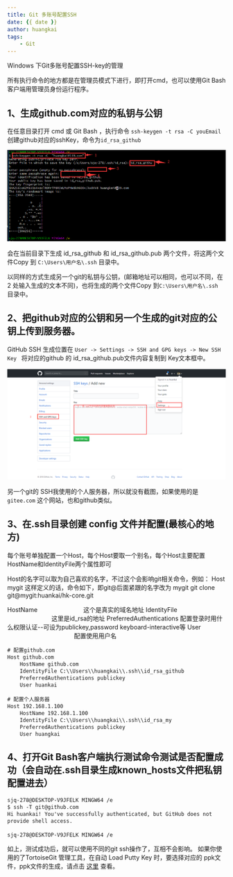 ```yaml
---
title: Git 多账号配置SSH
date: {{ date }}
author: huangkai
tags:
    - Git
---
```


Windows 下Git多账号配置SSH-key的管理

所有执行命令的地方都是在管理员模式下进行，即打开cmd，也可以使用Git Bash客户端用管理员身份运行程序。

## 1、生成github.com对应的私钥与公钥 ##
在任意目录打开 cmd 或 Git Bash ，执行命令 `ssh-keygen -t rsa -C youEmail ` 创建github对应的sshKey，命令为`id_rsa_github`

![](https://raw.githubusercontent.com/huankai/blog-resources/master/photos/Git/15.png)

会在当前目录下生成 id_rsa_github 和 id_rsa_github.pub 两个文件，将这两个文件Copy 到 `C:\Users\用户名\.ssh` 目录中。

以同样的方式生成另一个git的私钥与公钥，(邮箱地址可以相同，也可以不同，在 2 处输入生成的文本不同)，也将生成的两个文件Copy 到`C:\Users\用户名\.ssh` 目录中。

## 2、把github对应的公钥和另一个生成的git对应的公钥上传到服务器。 ##
GitHub SSH 生成位置在 `User -> Settings -> SSH and GPG keys -> New SSH Key ` 将对应的github 的 id_rsa_github.pub文件内容复制到 Key文本框中。

![](https://raw.githubusercontent.com/huankai/blog-resources/master/photos/Git/16.png)

另一个git的 SSH我使用的个人服务器，所以就没有截图，如果使用的是 `gitee.com` 这个网站，也和github类似。

## 3、在.ssh目录创建 config 文件并配置(最核心的地方) ##

每个账号单独配置一个Host，每个Host要取一个别名，每个Host主要配置HostName和IdentityFile两个属性即可

Host的名字可以取为自己喜欢的名字，不过这个会影响git相关命令，例如：
Host mygit 这样定义的话，命令如下，即git@后面紧跟的名字改为 mygit
git clone git@mygit:huankai/hk-core.git

 

HostName 　　　　　　　   这个是真实的域名地址
IdentityFile 　　　　　　　  这里是id_rsa的地址
PreferredAuthentications   配置登录时用什么权限认证--可设为publickey,password keyboard-interactive等
User 　　　　　　　　　　　配置使用用户名


```
# 配置github.com
Host github.com                 
    HostName github.com
    IdentityFile C:\\Users\\huangkai\\.ssh\\id_rsa_github
    PreferredAuthentications publickey
    User huankai

# 配置个人服务器
Host 192.168.1.100 
    HostName 192.168.1.100
    IdentityFile C:\\Users\\huangkai\\.ssh\\id_rsa_my
    PreferredAuthentications publickey
    User huangkai
```

## 4、打开Git Bash客户端执行测试命令测试是否配置成功（会自动在.ssh目录生成known_hosts文件把私钥配置进去） ##

```
sjq-278@DESKTOP-V9JFELK MINGW64 /e
$ ssh -T git@github.com
Hi huankai! You've successfully authenticated, but GitHub does not provide shell access.

sjq-278@DESKTOP-V9JFELK MINGW64 /e

```
如上，测试成功后，就可以使用不同的git ssh操作了，互相不会影响。
如果你使用的了TortoiseGit 管理工具，在自动 Load Putty Key 时，要选择对应的 ppk文件，ppk文件的生成，请点击 [这里](https://huankai.github.io/2018/03/26/Git_02_%E5%9F%BA%E6%9C%AC%E4%BD%BF%E7%94%A8/) 查看。
